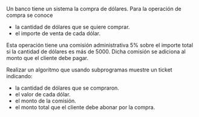 Un banco tiene un sistema la compra de dólares. Para la operación de compra se conoce

- la cantidad de dólares que se quiere comprar.
- el importe de venta de cada dólar.

Esta operación tiene una comisión administrativa 5% sobre el importe total si la cantidad de dólares es más de 5000. Dicha comisión se adiciona al monto que el cliente debe pagar.

Realizar un algoritmo que usando subprogramas muestre un ticket indicando:

- la cantidad de dólares que se compraron.
- el valor de cada dólar.
- el monto de la comisión.
- el monto total que el cliente debe abonar por la compra.
